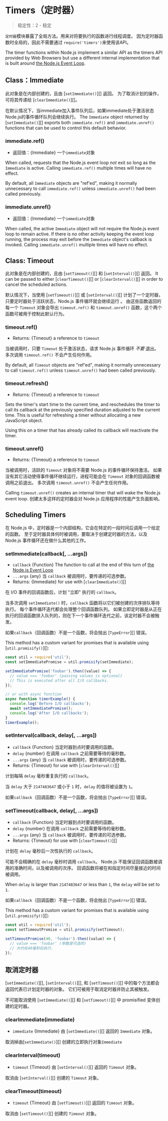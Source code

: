 # Timers（定时器）

<!--introduced_in=v0.10.0-->

> 稳定性：2 - 稳定

`定时器`模块暴露了全局方法。用来对将要执行的函数进行线程调度。 因为定时器函数时全局的，因此不需要通过 `require('timers')`来使用该API。

The timer functions within Node.js implement a similar API as the timers API provided by Web Browsers but use a different internal implementation that is built around [the Node.js Event Loop](https://nodejs.org/en/docs/guides/event-loop-timers-and-nexttick/).

## Class：Immediate

此对象是在内部创建的，且由 [`setImmediate()`][] 返回。 为了取消计划的操作，可将其传递给 [`clearImmediate()`][]。

在默认情况下，当immediate加入事件队列后，如果immediate处于激活状态Node.js的事件循环队列会继续执行。 The `Immediate` object returned by [`setImmediate()`][] exports both `immediate.ref()` and `immediate.unref()` functions that can be used to control this default behavior.

### immediate.ref()
<!-- YAML
added: v9.7.0
-->

* 返回值：{Immediate} 一个`immediate`对象

When called, requests that the Node.js event loop *not* exit so long as the `Immediate` is active. Calling `immediate.ref()` multiple times will have no effect.

By default, all `Immediate` objects are "ref'ed", making it normally unnecessary to call `immediate.ref()` unless `immediate.unref()` had been called previously.

### immediate.unref()
<!-- YAML
added: v9.7.0
-->

* 返回值：{Immediate} 一个`immediate`对象

When called, the active `Immediate` object will not require the Node.js event loop to remain active. If there is no other activity keeping the event loop running, the process may exit before the `Immediate` object's callback is invoked. Calling `immediate.unref()` multiple times will have no effect.

## Class: Timeout

此对象是在内部创建的，且由 [`setTimeout()`][] 和 [`setInterval()`][] 返回。 It can be passed to either [`clearTimeout()`][] or [`clearInterval()`][] in order to cancel the scheduled actions.

默认情况下，当使用 [`setTimeout()`][] 或 [`setInterval()`][] 计划了一个定时器，只要定时器处于活跃状态，Node.js 事件循环就会继续运行 。 由这些函数返回的每一个 `Timeout` 对象会导出 `timeout.ref()` 和 `timeout.unref()` 函数，这个两个函数可被用于控制此默认行为。

### timeout.ref()
<!-- YAML
added: v0.9.1
-->

* Returns: {Timeout} a reference to `timeout`

当被调用时，只要 `Timeout` 处于激活状态，请求 Node.js 事件循环 *不要* 退出。 多次调用 `timeout.ref()` 不会产生任何作用。

By default, all `Timeout` objects are "ref'ed", making it normally unnecessary to call `timeout.ref()` unless `timeout.unref()` had been called previously.

### timeout.refresh()
<!-- YAML
added: v10.2.0
-->

* Returns: {Timeout} a reference to `timeout`

Sets the timer's start time to the current time, and reschedules the timer to call its callback at the previously specified duration adjusted to the current time. This is useful for refreshing a timer without allocating a new JavaScript object.

Using this on a timer that has already called its callback will reactivate the timer.

### timeout.unref()
<!-- YAML
added: v0.9.1
-->

* Returns: {Timeout} a reference to `timeout`

当被调用时，活跃的 `Timeout` 对象将不需要 Node.js 的事件循环保持激活。 如果没有其它活动使得事件循环继续运行，进程可能会在 `Timeout` 对象的回调函数被调用之前退出。 多次调用 `timeout.unref()` 不会产生任何作用。

Calling `timeout.unref()` creates an internal timer that will wake the Node.js event loop. 创建太多这样的定时器会对 Node.js 应用程序的性能产生负面影响。

## Scheduling Timers

在 Node.js 中，定时器是一个内部结构，它会在特定的一段时间后调用一个给定的函数。 至于定时器具体何时被调用，要取决于创建定时器的方法，以及 Node.js 事件循环还在做什么其他的工作。

### setImmediate(callback[, ...args])
<!-- YAML
added: v0.9.1
-->

* `callback` {Function} The function to call at the end of this turn of [the Node.js Event Loop](https://nodejs.org/en/docs/guides/event-loop-timers-and-nexttick/)
* `...args` {any} 当 `callback` 被调用时，要传递的可选参数。
* Returns: {Immediate} for use with [`clearImmediate()`][]

在 I/O 事件的回调函数后，计划 "立即" 执行的 `callback`。

当多次调用 `setImmediate()` 时，`callback` 函数将以它们被创建的次序排队等待执行。 每个事件循环迭代都会处理整个回调函数队列。 如果立即定时器是从正在执行的回调函数排入队列的，则在下一个事件循环迭代之前，该定时器不会被触发。

如果`callback`（回调函数）不是一个函数，将会抛出 [`TypeError`][] 错误。

This method has a custom variant for promises that is available using [`util.promisify()`][]:

```js
const util = require('util');
const setImmediatePromise = util.promisify(setImmediate);

setImmediatePromise('foobar').then((value) => {
  // value === 'foobar' (passing values is optional)
  // This is executed after all I/O callbacks.
});

// or with async function
async function timerExample() {
  console.log('Before I/O callbacks');
  await setImmediatePromise();
  console.log('After I/O callbacks');
}
timerExample();
```

### setInterval(callback, delay[, ...args])
<!-- YAML
added: v0.0.1
-->

* `callback` {Function} 当定时器到点时要调用的函数。
* `delay` {number} 在调用 `callback` 之前需要等待的毫秒数。
* `...args` {any} 当 `callback` 被调用时，要传递的可选参数。
* Returns: {Timeout} for use with [`clearInterval()`][]

计划每隔 `delay` 毫秒重复执行的 `callback`。

当 `delay` 大于 `2147483647` 或小于 `1` 时，`delay` 的值将被设置为 `1`。

如果`callback`（回调函数）不是一个函数，将会抛出 [`TypeError`][] 错误。

### setTimeout(callback, delay[, ...args])
<!-- YAML
added: v0.0.1
-->

* `callback` {Function} 当定时器到点时要调用的函数。
* `delay` {number} 在调用 `callback` 之前需要等待的毫秒数。
* `...args` {any} 当 `callback` 被调用时，要传递的可选参数。
* Returns: {Timeout} for use with [`clearTimeout()`][]

计划在 `delay` 毫秒后一次性执行的 `callback`。

可能不会精确的在 `delay` 毫秒时调用 `callback`。 Node.js 不能保证回调函数被调用的准确时间，以及被调用的次序。 回调函数将被在和指定时间尽量接近的时间被调用。

When `delay` is larger than `2147483647` or less than `1`, the `delay` will be set to `1`.

如果`callback`（回调函数）不是一个函数，将会抛出 [`TypeError`][] 错误。

This method has a custom variant for promises that is available using [`util.promisify()`][]:

```js
const util = require('util');
const setTimeoutPromise = util.promisify(setTimeout);

setTimeoutPromise(40, 'foobar').then((value) => {
  // value === 'foobar' (参数是可选的)
  // 大约在40毫秒后执行.
});
```

## 取消定时器

[`setImmediate()`][], [`setInterval()`][], 和 [`setTimeout()`][] 中的每个方法都会返回代表已计划定时器的对象。 它们可被用于取消定时器并防止其被触发。

不可能取消使用 [`setImmediate()`][] 和 [`setTimeout()`][] 中 promisified 变体创建的定时器。

### clearImmediate(immediate)
<!-- YAML
added: v0.9.1
-->

* `immediate` {Immediate} 由 [`setImmediate()`][] 返回的 `Immediate` 对象。

取消掉由[`setImmediate()`][] 创建的立即执行对象`Immediate`

### clearInterval(timeout)
<!-- YAML
added: v0.0.1
-->

* `timeout` {Timeout} 由 [`setInterval()`][] 返回的 `Timeout` 对象。

取消由 [`setInterval()`][] 创建的 `Timeout` 对象。

### clearTimeout(timeout)
<!-- YAML
added: v0.0.1
-->

* `timeout` {Timeout} 由 [`setTimeout()`][] 返回的 `Timeout` 对象。

取消由 [`setTimeout()`][] 创建的 `Timeout` 对象。
